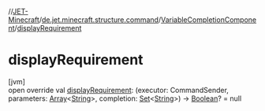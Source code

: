 //[JET-Minecraft](../../../index.md)/[de.jet.minecraft.structure.command](../index.md)/[VariableCompletionComponent](index.md)/[displayRequirement](display-requirement.md)

# displayRequirement

[jvm]\
open override val [displayRequirement](display-requirement.md): (executor: CommandSender, parameters: [Array](https://kotlinlang.org/api/latest/jvm/stdlib/kotlin/-array/index.html)&lt;[String](https://kotlinlang.org/api/latest/jvm/stdlib/kotlin/-string/index.html)&gt;, completion: [Set](https://kotlinlang.org/api/latest/jvm/stdlib/kotlin.collections/-set/index.html)&lt;[String](https://kotlinlang.org/api/latest/jvm/stdlib/kotlin/-string/index.html)&gt;) -&gt; [Boolean](https://kotlinlang.org/api/latest/jvm/stdlib/kotlin/-boolean/index.html)? = null
